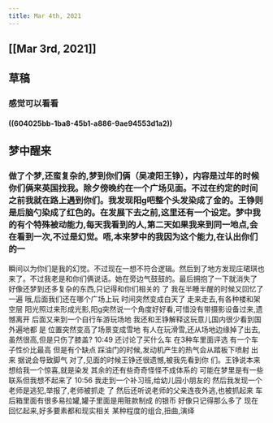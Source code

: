 ```yaml
---
title: Mar 4th, 2021
---
```


## [[Mar 3rd, 2021]]
## 草稿
### 感觉可以看看
#### ((604025bb-1ba8-45b1-a886-9ae94553d1a2))
## 梦中醒来
### 做了个梦,还蛮复杂的,梦到你们俩（吴凌阳王铮），内容是过年的时候你们俩来英国找我。除夕傍晚约在一个广场见面。不过在约定的时间之前我就在路上遇到你们。我发现阳g吧整个头发染成了金的。王铮则是后脑勺染成了红色的。在发展下去之前,这里还有一个设定。梦中我的有个特殊被动能力,每天我看到的人,第二天如果我来到同一地点,会在看到一次,不过是幻觉。唔,本来梦中的我因为这个能力,在认出你们的一
瞬间以为你们是我的幻觉。不过现在一想不符合逻辑。然后到了地方发现庄珺琪也来了。不过我老是和你们俩说话。她在旁边气鼓鼓的。最后拥抱了一下就消失了
好像还梦到还多复杂的东西,只记得和你们相关的
了
我在半睡半醒的时候又回忆了一遍
哦,后面我们还在哪个广场上玩
时间突然变成白天了
走来走去,有各种楼和架空层
阳光照过来形成光影,阳g突然说一个角度好好看,可惜没有带摄影设备过来,遗憾离开
后面又来到一个自行车游玩场地
我还和王铮解释这玩意儿国内很少看到国外遍地都
是
位置突然变高了场景变成雪地
有人在玩滑雪,还从场地边缘掉了出去,虽然很高,但是只伤了膝盖?
 10:49
还讨论了买什么车
在3种车里面评选
有一个车子性价比最高
但是有个缺点
踩油门的时候,发动机产生的热气会从踏板下喷射
出来
据说会导致脚气
对了,见面的时候王铮还很遗憾,被我先看到你
们。王铮说本来想给我一个惊喜,就是染发
其余的还有些奇奇怪怪不成体系的
可能在梦里是有一些联系但我想不起来了
 10:56
我走到一个补习班,给幼儿园小朋友的
然后我发现一个老师是逃犯,举报了,老师被抓走
了
然后还听说老师的父亲连夜外逃,也被抓起来
车后箱里面有很多易拉罐,罐子里面是用赃款制成
的银币
好像只记得那么多了
现在回忆起来,好多要素都和现实相关
某种程度的组合,扭曲,演绎
